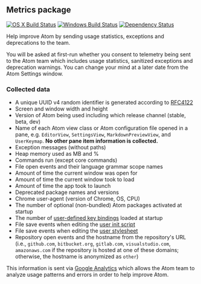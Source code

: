 ## Metrics package
[![OS X Build Status](https://travis-ci.org/atom/metrics.svg?branch=master)](https://travis-ci.org/atom/metrics) [![Windows Build Status](https://ci.appveyor.com/api/projects/status/b5doi205xl3iex04/branch/master?svg=true)](https://ci.appveyor.com/project/Atom/metrics/branch/master) [![Dependency Status](https://david-dm.org/atom/metrics.svg)](https://david-dm.org/atom/metrics)

Help improve Atom by sending usage statistics, exceptions and deprecations to the team.

You will be asked at first-run whether you consent to telemetry being sent to the Atom team which includes usage statistics, sanitized exceptions and deprecation warnings. You can change your mind at a later date from the Atom Settings window.

### Collected data

* A unique UUID v4 random identifier is generated according to [RFC4122][RFC4122]
* Screen and window width and height
* Version of Atom being used including which release channel (stable, beta, dev)
* Name of each Atom view class or Atom configuration file opened in a pane, e.g. `EditorView`, `SettingsView`, `MarkdownPreviewView`, and `UserKeymap`. **No other pane item information is collected.**
* Exception messages (without paths)
* Heap memory used as MB and %
* Commands run (except core commands)
* File open events and their language grammar scope names
* Amount of time the current window was open for
* Amount of time the current window took to load
* Amount of time the app took to launch
* Deprecated package names and versions
* Chrome user-agent (version of Chrome, OS, CPU)
* The number of optional (non-bundled) Atom packages activated at startup
* The number of [user-defined key bindings](https://flight-manual.atom.io/using-atom/sections/basic-customization/#customizing-keybindings) loaded at startup
* File save events when editing the [user init script](https://flight-manual.atom.io/hacking-atom/sections/the-init-file/)
* File save events when editing the [user stylesheet](https://flight-manual.atom.io/using-atom/sections/basic-customization/#style-tweaks)
* Repository open events and the hostname from the repository's URL (i.e., `github.com`, `bitbucket.org`, `gitlab.com`, `visualstudio.com`, `amazonaws.com` if the repository is hosted at one of these domains; otherwise, the hostname is anonymized as `other`)

This information is sent via [Google Analytics][GA] which allows the Atom team to analyze usage patterns and errors in order to help improve Atom.

[GA]: http://www.google.com/analytics
[RFC4122]: http://www.ietf.org/rfc/rfc4122.txt
